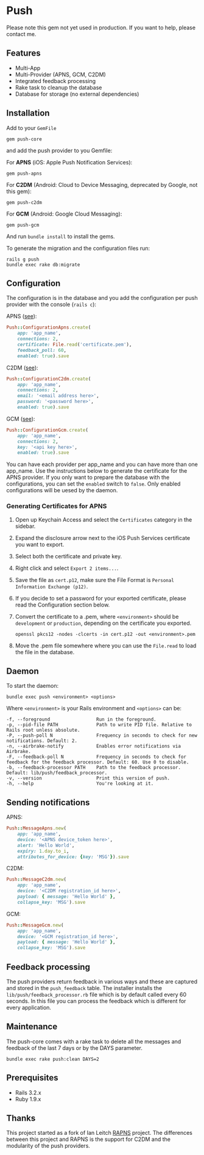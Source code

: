 # Push

Please note this gem not yet used in production. If you want to help, please contact me.

## Features

* Multi-App
* Multi-Provider (APNS, GCM, C2DM)
* Integrated feedback processing
* Rake task to cleanup the database
* Database for storage (no external dependencies)

## Installation

Add to your `GemFile`

    gem push-core

and add the push provider to you Gemfile:

For __APNS__ (iOS: Apple Push Notification Services):

    gem push-apns
    
For __C2DM__ (Android: Cloud to Device Messaging, deprecated by Google, not this gem):

    gem push-c2dm

For __GCM__ (Android: Google Cloud Messaging):

    gem push-gcm

And run `bundle install` to install the gems.

To generate the migration and the configuration files run:

    rails g push
    bundle exec rake db:migrate

## Configuration

The configuration is in the database and you add the configuration per push provider with the console (`rails c`):

APNS ([see](https://github.com/tompesman/push-core#generating-certificates)):
```ruby
Push::ConfigurationApns.create(
    app: 'app_name',
    connections: 2,
    certificate: File.read('certificate.pem'),
    feedback_poll: 60,
    enabled: true).save
```

C2DM ([see](https://developers.google.com/android/c2dm/)):
```ruby
Push::ConfigurationC2dm.create(
    app: 'app_name',
    connections: 2,
    email: '<email address here>',
    password: '<password here>',
    enabled: true).save
```

GCM ([see](http://developer.android.com/guide/google/gcm/gs.html)):
```ruby
Push::ConfigurationGcm.create(
    app: 'app_name',
    connections: 2,
    key: '<api key here>',
    enabled: true).save
```

You can have each provider per app_name and you can have more than one app_name. Use the instructions below to generate the certificate for the APNS provider. If you only want to prepare the database with the configurations, you can set the `enabled` switch to `false`. Only enabled configurations will be uesed by the daemon.

### Generating Certificates for APNS

1. Open up Keychain Access and select the `Certificates` category in the sidebar.
2. Expand the disclosure arrow next to the iOS Push Services certificate you want to export.
3. Select both the certificate and private key.
4. Right click and select `Export 2 items...`.
5. Save the file as `cert.p12`, make sure the File Format is `Personal Information Exchange (p12)`.
6. If you decide to set a password for your exported certificate, please read the Configuration section below.
7. Convert the certificate to a .pem, where `<environment>` should be `development` or `production`, depending on the certificate you exported.

    `openssl pkcs12 -nodes -clcerts -in cert.p12 -out <environment>.pem`
      
8. Move the .pem file somewhere where you can use the `File.read` to load the file in the database.

## Daemon

To start the daemon:

    bundle exec push <environment> <options>
    
Where `<environment>` is your Rails environment and `<options>` can be:

    -f, --foreground                 Run in the foreground.
    -p, --pid-file PATH              Path to write PID file. Relative to Rails root unless absolute.
    -P, --push-poll N                Frequency in seconds to check for new notifications. Default: 2.
    -n, --airbrake-notify            Enables error notifications via Airbrake.
    -F, --feedback-poll N            Frequency in seconds to check for feedback for the feedback processor. Default: 60. Use 0 to disable.
    -b, --feedback-processor PATH    Path to the feedback processor. Default: lib/push/feedback_processor.
    -v, --version                    Print this version of push.
    -h, --help                       You're looking at it.


## Sending notifications
APNS:
```ruby
Push::MessageApns.new(
    app: 'app_name',
    device: '<APNS device_token here>',
    alert: 'Hello World',
    expiry: 1.day.to_i, 
    attributes_for_device: {key: 'MSG'}).save
```
C2DM:
```ruby
Push::MessageC2dm.new(
    app: 'app_name',
    device: '<C2DM registration_id here>',
    payload: { message: 'Hello World' },
    collapse_key: 'MSG').save
```

GCM:
```ruby
Push::MessageGcm.new(
    app: 'app_name',
    device: '<GCM registration_id here>',
    payload: { message: 'Hello World' },
    collapse_key: 'MSG').save
```

## Feedback processing

The push providers return feedback in various ways and these are captured and stored in the `push_feedback` table. The installer installs the `lib/push/feedback_processor.rb` file which is by default called every 60 seconds. In this file you can process the feedback which is different for every application.

## Maintenance

The push-core comes with a rake task to delete all the messages and feedback of the last 7 days or by the DAYS parameter.

    bundle exec rake push:clean DAYS=2

## Prerequisites

* Rails 3.2.x
* Ruby 1.9.x

## Thanks

This project started as a fork of Ian Leitch [RAPNS](https://github.com/ileitch/rapns) project. The differences between this project and RAPNS is the support for C2DM and the modularity of the push providers.
